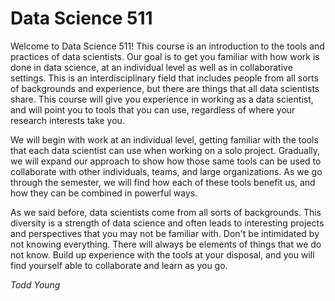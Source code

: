 # Data Science 511


Welcome to Data Science 511! This course is an introduction to the tools and
practices of data scientists. Our goal is to get you familiar with how work is
done in data science, at an individual level as well as in collaborative settings.
This is an interdisciplinary field that includes people from all sorts of
backgrounds and experience, but there are things that all data scientists share.
This course will give you experience in working as a data scientist, and will point
you to tools that you can use, regardless of where your research interests take you.


We will begin with work at an individual level, getting familiar with the tools that
each data scientist can use when working on a solo project. Gradually, we will expand 
our approach to show how those same tools can be used to collaborate with other individuals,
teams, and large organizations. As we go through the semester, we will find how each of
these tools benefit us, and how they can be combined in powerful ways.


As we said before, data scientists come from all sorts of backgrounds. This diversity is
a strength of data science and often leads to interesting projects and perspectives that
you may not be familiar with. Don't be intimidated by not knowing everything. There will
always be elements of things that we do not know. Build up experience with the tools at
your disposal, and you will find yourself able to collaborate and learn as you go.


*Todd Young*
